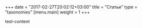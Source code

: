 +++
date = "2017-02-27T20:02:12+03:00"
title = "Статьи"
type = "taxonomies"
[menu.main]
 weight = 1
+++

test-content